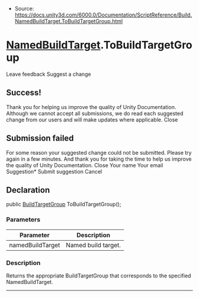 * Source: https://docs.unity3d.com/6000.0/Documentation/ScriptReference/Build.NamedBuildTarget.ToBuildTargetGroup.html

#  [NamedBuildTarget](https://docs.unity3d.com/6000.0/Documentation/ScriptReference/Build.NamedBuildTarget.html).ToBuildTargetGroup
Leave feedback
Suggest a change
## Success!
Thank you for helping us improve the quality of Unity Documentation. Although we cannot accept all submissions, we do read each suggested change from our users and will make updates where applicable.
Close
## Submission failed
For some reason your suggested change could not be submitted. Please <a>try again</a> in a few minutes. And thank you for taking the time to help us improve the quality of Unity Documentation.
Close
Your name Your email Suggestion* Submit suggestion
Cancel
## Declaration
public [BuildTargetGroup](https://docs.unity3d.com/6000.0/Documentation/ScriptReference/BuildTargetGroup.html) ToBuildTargetGroup(); 
### Parameters
Parameter | Description  
---|---  
namedBuildTarget | Named build target.  
### Description
Returns the appropriate BuildTargetGroup that corresponds to the specified NamedBuildTarget.
* * *
